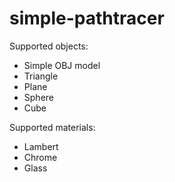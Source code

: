 simple-pathtracer
=================

Supported objects:
* Simple OBJ model
* Triangle
* Plane
* Sphere
* Cube

Supported materials:
* Lambert
* Chrome
* Glass